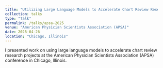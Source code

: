 ```yaml
---
title: "Utilizing Large Language Models to Accelerate Chart Review Research Projects"
collection: talks
type: "Talk"
permalink: /talks/apsa-2025
venue: "American Physician Scientists Association (APSA)"
date: 2025-04-26
location: "Chicago, Illinois"
---
```


I presented work on using large language models to accelerate chart review research projects at the American Physician Scientists Association (APSA) conference in Chicago, Illinois.
<!-- The final research was published [here]({% link /_publications/2025-07-09-op-note.md %}). -->
<!-- The final research was published [here](/_publications/2025-07-09-op-note.md). -->
<!-- The final research was published [here](2023-09-01-ista-nyc.md). -->
